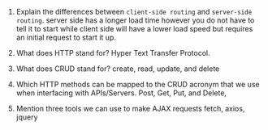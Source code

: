 1.  Explain the differences between `client-side routing` and `server-side routing`.
server side has a longer load time however you do not have to tell it to start while client side will have a lower load speed but requires an initial request to start it up.

1.  What does HTTP stand for?
    Hyper Text Transfer Protocol.

1.  What does CRUD stand for?
    create, read, update, and delete

1.  Which HTTP methods can be mapped to the CRUD acronym that we use when interfacing with APIs/Servers.
    Post, Get, Put, and Delete, 

1.  Mention three tools we can use to make AJAX requests
    fetch, axios, jquery